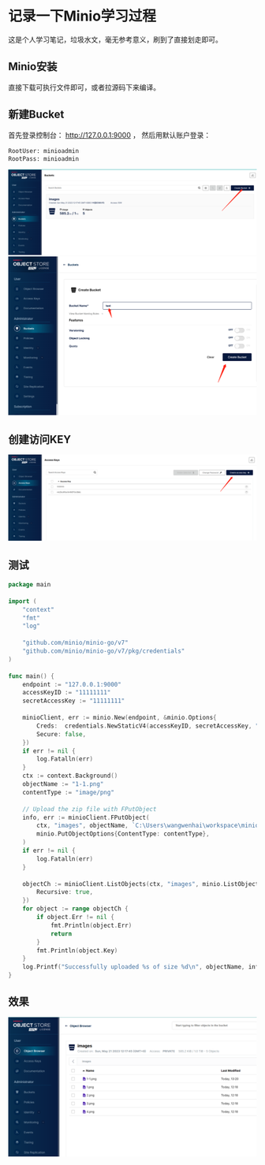 # 记录一下Minio学习过程
这是个人学习笔记，垃圾水文，毫无参考意义，刷到了直接划走即可。

## Minio安装
直接下载可执行文件即可，或者拉源码下来编译。

## 新建Bucket
首先登录控制台： http://127.0.0.1:9000 ， 然后用默认账户登录：
```
RootUser: minioadmin
RootPass: minioadmin
```
![1684646672633](image/readme/1684646672633.png)
![1684646689038](image/readme/1684646689038.png)

## 创建访问KEY
![1684646773258](image/readme/1684646773258.png)

## 测试
```go
package main

import (
	"context"
	"fmt"
	"log"

	"github.com/minio/minio-go/v7"
	"github.com/minio/minio-go/v7/pkg/credentials"
)

func main() {
	endpoint := "127.0.0.1:9000"
	accessKeyID := "11111111"
	secretAccessKey := "11111111"

	minioClient, err := minio.New(endpoint, &minio.Options{
		Creds:  credentials.NewStaticV4(accessKeyID, secretAccessKey, ""),
		Secure: false,
	})
	if err != nil {
		log.Fatalln(err)
	}
	ctx := context.Background()
	objectName := "1-1.png"
	contentType := "image/png"

	// Upload the zip file with FPutObject
	info, err := minioClient.FPutObject(
		ctx, "images", objectName, `C:\Users\wangwenhai\workspace\minio-demo1\1.png`,
		minio.PutObjectOptions{ContentType: contentType},
	)
	if err != nil {
		log.Fatalln(err)
	}

	objectCh := minioClient.ListObjects(ctx, "images", minio.ListObjectsOptions{
		Recursive: true,
	})
	for object := range objectCh {
		if object.Err != nil {
			fmt.Println(object.Err)
			return
		}
		fmt.Println(object.Key)
	}
	log.Printf("Successfully uploaded %s of size %d\n", objectName, info.Size)
}

```

## 效果
![1684646844532](image/readme/1684646844532.png)
